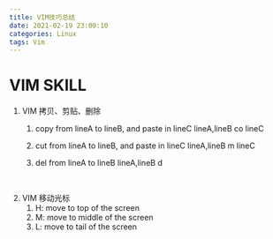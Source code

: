 ```yaml
---
title: VIM技巧总结
date: 2021-02-19 23:00:10
categories: Linux
tags: Vim
---
```


# VIM SKILL
1. VIM 拷贝、剪贴、删除
    1. copy from lineA to lineB, and paste in lineC
    lineA,lineB co lineC
  
    2. cut from lineA to lineB, and paste in lineC
    lineA,lineB m lineC
  
    3. del from lineA to lineB
    lineA,lineB d
<br> 

2. VIM 移动光标
    1. H: move to top of the screen
    2. M: move to middle of the screen
    3. L: move to tail of the screen
<br>

